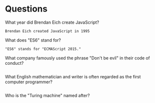 # Questions

What year did Brendan Eich create JavaScript?

```
Brendan Eich created JavaScript in 1995
```

What does "ES6" stand for?

```
"ES6" stands for "ECMAScript 2015."
```

What company famously used the phrase "Don't be evil" in their code of conduct?

```

```

What English mathematician and writer is often regarded as the first computer programmer?

```

```

Who is the "Turing machine" named after?

```

```
